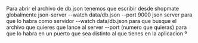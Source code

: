 Para abrir el archivo de db.json tenemos que escribir desde shopmate globalmente 
json-server --watch data/db.json --port 9000
json server para que lo habra como servidor
--watch data/db.json para que busque el archivo que quieres que lance al server
--port (numero que quieras) para que lo habra en un puerto que sea distinto al que tienes en la aplicacion º